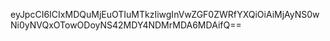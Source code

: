 eyJpcCI6ICIxMDQuMjEuOTIuMTkzIiwgInVwZGF0ZWRfYXQiOiAiMjAyNS0wNi0yNVQxOTowODoyNS42MDY4NDMrMDA6MDAifQ==
